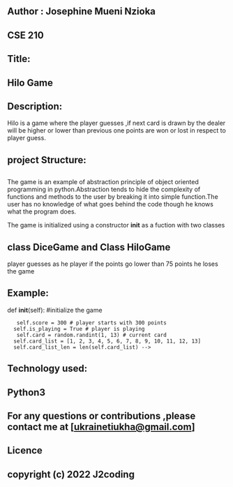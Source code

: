 ## Author :  Josephine Mueni Nzioka

## CSE 210

## Title:  
## Hilo Game

## Description: 
Hilo is a game where the player guesses ,if next card is drawn by   the dealer will be higher or lower than previous one points are   won or lost in respect to player guess.


## project Structure:

## 
The game is an example of abstraction principle of object oriented programming in python.Abstraction tends to hide the complexity of functions and methods to the user by breaking it into simple function.The user has no knowledge of what goes behind the code though he knows what the program does.

 The game is initialized using a constructor __init__ as a fuction with two classes
## class DiceGame and Class HiloGame
player guesses as he player if the points go lower than  75 points he loses the game

## Example:

  def __init__(self):   #initialize the game

       self.score = 300 # player starts with 300 points
      self.is_playing = True # player is playing
       self.card = random.randint(1, 13) # current card
      self.card_list = [1, 2, 3, 4, 5, 6, 7, 8, 9, 10, 11, 12, 13]
      self.card_list_len = len(self.card_list) -->


## Technology used: 

## Python3

## For any questions or contributions ,please contact me at [ukrainetiukha@gmail.com]

## Licence
## copyright (c) 2022 J2coding









